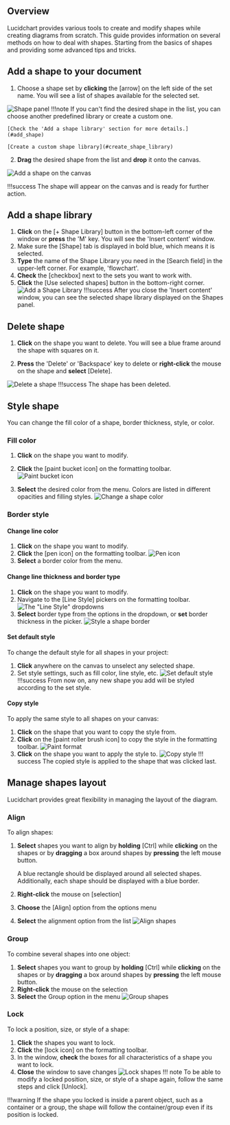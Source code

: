 ## Overview

Lucidchart provides various tools to create and modify shapes
while creating diagrams from scratch. This guide provides
information on several methods on how to deal with shapes.
Starting from the basics of shapes and providing some advanced tips and tricks.

## Add a shape to your document

1. Choose a shape set by **clicking** the [arrow] on the left
side of the set name.
You will see a list of shapes available for the selected set.

![Shape panel](/images/shapes-panel.gif)
!!!note
    If you can't find the desired shape in the list, you can choose another
    predefined library or create a custom one.

    [Check the 'Add a shape library' section for more details.](#add_shape)

    [Create a custom shape library](#create_shape_library)

2. **Drag** the desired shape from the list and **drop** it onto the canvas.

![Add a shape on the canvas](/images/add-shape-on-canvas.gif)

!!!success
    The shape will appear on the canvas and is ready for further action.

## <a id = "add_shape"> Add a shape library </a>

1. **Click** on the [+ Shape Library] button in the bottom-left corner
of the window or **press** the 'M' key.
You will see the 'Insert content' window.
2. Make sure the [Shape] tab is displayed in bold blue, which means it is selected.
3. **Type** the name of the Shape Library you need in the [Search field] in the upper-left
corner. For example, 'flowchart'.
4. **Check** the [checkbox] next to the sets you want to work with.
5. **Click** the [Use selected shapes] button in the bottom-right corner.
![Add a Shape Library](/images/add-shape-library.gif)
!!!success
    After you close the 'Insert content' window, you can see the selected shape library
    displayed on the Shapes panel.

## Delete shape

1. **Click** on the shape you want to delete. You will see a blue frame around the shape with squares on it.  

2. **Press** the 'Delete' or 'Backspace' key to delete or **right-click** the mouse on the shape and **select** [Delete].

![Delete a shape](/images/delete-shape.gif)
!!!success
    The shape has been deleted.

## Style shape

You can change the fill color of a shape, border thickness, style, or color.

### Fill color

1. **Click** on the shape you want to modify.

2. **Click** the [paint bucket icon] on the formatting toolbar.
![Paint bucket icon](/images/paint-bucket.png)

3. **Select** the desired color from the menu. Colors are listed in different opacities and filling styles.
![Change a shape color](/images/change-shape-color.gif)

### Border style

#### Change line color

1. **Click** on the shape you want to modify.
2. **Click** the [pen icon] on the formatting toolbar.
![Pen icon](/images/pen-icon.png)
3. **Select** a border color from the menu.

#### Change line thickness and border type

1. **Click** on the shape you want to modify.
2. Navigate to the [Line Style] pickers on the formatting toolbar.
![The "Line Style" dropdowns](/images/line-style-dropdowns.png)
3. **Select** border type from the options in the dropdown, or **set** border thickness in the picker.
![Style a shape border](/images/style_shape_border.gif)

#### Set default style

To change the default style for all shapes in your project:

1. **Click** anywhere on the canvas to unselect any selected shape.
2. Set style settings, such as fill color, line style, etc.
![Set default style](/images/style_shape_border.gif)
!!!success
    From now on, any new shape you add will be styled according to the set style.

#### Copy style

To apply the same style to all shapes on your canvas:

1. **Click** on the shape that you want to copy the style from.
2. **Click** on the [paint roller brush icon] to copy the style in the formatting toolbar.
![Paint format](/images/paint-format-icon.png)
3. **Click** on the shape you want to apply the style to.
![Copy style](/images/copy-and-apply-style.gif)
!!! success
    The copied style is applied to the shape that was clicked last.

## Manage shapes layout

Lucidchart provides great flexibility in managing the layout of the diagram.

### Align

To align shapes:

1. **Select** shapes you want to align by **holding** [Ctrl] while **clicking** on the shapes
or by **dragging** a box around shapes by **pressing** the left mouse button.

    A blue rectangle should be displayed around all selected shapes. Additionally, each shape should be displayed with a blue
    border.

2. **Right-click** the mouse on [selection]

3. **Choose** the [Align] option from the options menu

4. **Select** the alignment option from the list
![Align shapes](/images/align-shapes.gif)

### Group

To combine several shapes into one object:

1. **Select** shapes you want to group by **holding** [Ctrl] while **clicking** on the shapes
or by **dragging** a box around shapes by **pressing** the left mouse button.
2. **Right-click** the mouse on the selection
3. **Select** the Group option in the menu
![Group shapes](/images/group-shapes.gif)

[//]: # (NOTE: do we need a gif here? also is "selection" a button that should have []?)

### Lock

To lock a position, size, or style of a shape:

1. **Click** the shapes you want to lock.
2. **Click** the [lock icon] on the formatting toolbar.
3. In the window, **check** the boxes for all characteristics of a shape you want to lock.
4. **Close** the window to save changes
![Lock shapes](/images/lock-shape.gif)
!!! note
    To be able to modify a locked position, size, or style of a shape again,  follow the same steps and click [Unlock].

!!!warning
    If the shape you locked is inside a parent object, such as a container or a group,
    the shape will follow the container/group even if its position is locked.
